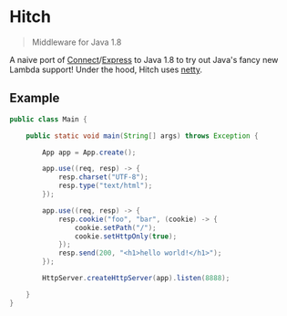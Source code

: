 # Hitch

> Middleware for Java 1.8

A naive port of [Connect](http://www.senchalabs.org/connect)/[Express](http://expressjs.com) to Java 1.8 to try out Java's fancy new Lambda support!  Under the hood, Hitch uses [netty](http://netty.io).

## Example

```java
public class Main {

    public static void main(String[] args) throws Exception {

        App app = App.create();

        app.use((req, resp) -> {
            resp.charset("UTF-8");
            resp.type("text/html");
        });

        app.use((req, resp) -> {
            resp.cookie("foo", "bar", (cookie) -> {
                cookie.setPath("/");
                cookie.setHttpOnly(true);
            });
            resp.send(200, "<h1>hello world!</h1>");
        });

        HttpServer.createHttpServer(app).listen(8888);

    }
}
```
